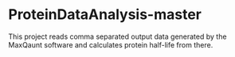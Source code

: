 # ProteinDataAnalysis-master
 This project reads comma separated output data generated by the MaxQaunt software and calculates protein half-life from there.
